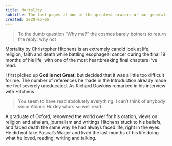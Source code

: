 ```yaml
---
title: Mortality
subtitle: The last pages of one of the greatest orators of our generation
created: 2020-05-05
---
```


> To the dumb question “Why me?” the cosmos barely bothers to return the reply: why not

Mortality by Christopher Hitchens is an extremely candid look at life, religion, faith and death while battling esophageal cancer during the final 19 months of his life, with one of the most heartbreaking final chapters I’ve read.

I first picked up **God is not Great**, but decided that it was a little too difficult for me. The number of references he made in the Introduction already made me feel severely uneducated. As Richard Dawkins remarked in his interview with Hitchens

> You seem to have read absolutely everything. I can’t think of anybody since Aldous Huxley who’s so well read.

A graduate of Oxford, renowned the world over for his oration, views on religion and atheism, journalism and writings Hitchens stuck to his beliefs, and faced death the same way he had always faced life, right in the eyes. He did not take Pascal’s Wager and lived the last months of his life doing what he loved, reading, writing and talking.